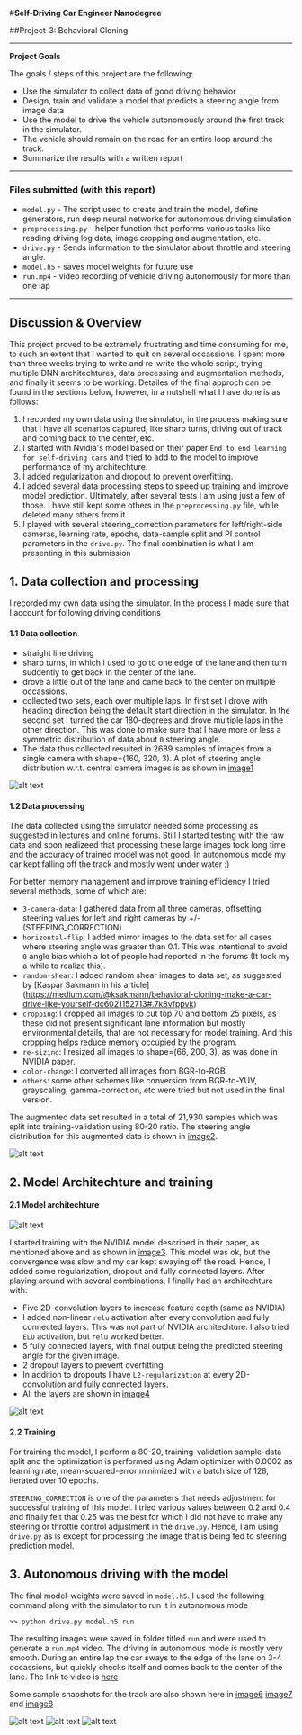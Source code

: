 #**Self-Driving Car Engineer Nanodegree** 

##Project-3: Behavioral Cloning

---

[image1]: ./images/raw_steering_distribution.jpg "Steering Angle Distribution before processing/augmentation"
[image2]: ./images/steering_angle_distribution.jpg "Steering Angle Distribution"
[image3]: ./images/nvidia_model.jpg "NVIDIA model"
[image4]: ./images/model_layers.jpg "Final model layers"
[image5]: ./images/iterations.jpg "Iterative steps"
[image6]: ./images/auto_mode_01.jpg "Auto-drive-01"
[image7]: ./images/auto_mode_02.jpg "Auto-drive-02"
[image8]: ./images/auto_mode_03.jpg "Auto-drive-03"


**Project Goals**

The goals / steps of this project are the following:

* Use the simulator to collect data of good driving behavior
* Design, train and validate a model that predicts a steering angle from image data
* Use the model to drive the vehicle autonomously around the first track in the simulator.
* The vehicle should remain on the road for an entire loop around the track.
* Summarize the results with a written report

---

### Files submitted (with this report)

* `model.py` - The script used to create and train the model, define generators, run deep neural networks for autonomous driving simulation
* `preprocessing.py` - helper function that performs various tasks like reading driving log data, image cropping and augmentation, etc.
* `drive.py` - Sends information to the simulator about throttle and steering angle.
* `model.h5` - saves model weights for future use
* `run.mp4` - video recording of vehicle driving autonomously for more than one lap

---

## Discussion & Overview

This project proved to be extremely frustrating and time consuming for me, to such an extent that I wanted to quit on several occassions. I spent more than three weeks trying to write and re-write the whole script, trying multiple DNN architechtures, data processing and augmentation methods, and finally it seems to be working. Detailes of the final approch can be found in the sections below, however, in a nutshell what I have done is as follows:

1. I recorded my own data using the simulator, in the process making sure that I have all scenarios captured, like sharp turns, driving out of track and coming back to the center, etc.
2. I started with Nvidia's model based on their paper `End to end learning for self-driving cars` and tried to add to the model to improve performance of my architechture.
3. I added regularization and dropout to prevent overfitting.
4. I added several data processing steps to speed up training and improve model prediction. Ultimately, after several tests I am using just a few of those. I have still kept some others in the `preprocessing.py` file, while deleted many others from it.
5. I played with several steering_correction parameters for left/right-side cameras, learning rate, epochs, data-sample split and PI control parameters in the `drive.py`. The final combination is what I am presenting in this submission


## 1. Data collection and processing

I recorded my own data using the simulator. In the process I made sure that I account for following driving conditions

#### 1.1 Data collection

* straight line driving
* sharp turns, in which I used to go to one edge of the lane and then turn suddently to get back in the center of the lane.
* drove a little out of the lane and came back to the center on multiple occassions.
* collected two sets, each over multiple laps. In first set I drove with heading direction being the default start direction in the simulator. In the second set I turned the car 180-degrees and drove multiple laps in the other direction. This was done to make sure that I have more or less a symmetric distribution of data about `0` steering angle.
* The data thus collected resulted in 2689 samples of images from a single camera with shape=(160, 320, 3). A plot of steering angle distribution w.r.t. central camera images is as shown in [image1]

![alt text][image1]

#### 1.2 Data processing

The data collected using the simulator needed some processing as suggested in lectures and online forums. Still I started testing with the raw data and soon realizeed that processing these large images took long time and the accuracy of trained model was not good. In autonomous mode my car kept falling off the track and mostly went under water :) 

For better memory management and improve training efficiency I tried several methods, some of which are:

* `3-camera-data`: I gathered data from all three cameras, offsetting steering values for left and right cameras by +/-(STEERING_CORRECTION)
* `horizontal-flip`: I added mirror images to the data set for all cases where steering angle was greater than 0.1. This was intentional to avoid `0` angle bias which a lot of people had reported in the forums (It took my a while to realize this).
* `random-shear`: I added random shear images to data set, as suggested by [Kaspar Sakmann in his article] (https://medium.com/@ksakmann/behavioral-cloning-make-a-car-drive-like-yourself-dc6021152713#.7k8vfppvk)
* `cropping`: I cropped all images to cut top 70 and bottom 25 pixels, as these did not present significant lane information but mostly environmental details, that are not necessary for model training. And this cropping helps reduce memory occupied by the program.
* `re-sizing`: I resized all images to shape=(66, 200, 3), as was done in NVIDIA paper.
* `color-change`: I converted all images from BGR-to-RGB
* `others`: some other schemes like conversion from BGR-to-YUV, grayscaling, gamma-correction, etc were tried but not used in the final version. 

The augmented data set resulted in a total of 21,930 samples which was split into training-validation using 80-20 ratio. The steering angle distribution for this augmented data is shown in [image2].

![alt text][image2]



## 2. Model Architechture and training

#### 2.1 Model architechture

![alt text][image3]

I started training with the NVIDIA model described in their paper, as mentioned above and as shown in [image3]. This model was ok, but the convergence was slow and my car kept swaying off the road. Hence, I added some regularization, dropout and fully connected layers. After playing around with several combinations, I finally had an architechture with:

* Five 2D-convolution layers to increase feature depth (same as NVIDIA)
* I added non-linear `relu` activation after every convolution and fully connected layers. This was not part of NVIDIA architechture. I also tried `ELU` activation, but `relu` worked better.
* 5 fully connected layers, with final output being the predicted steering angle for the given image.
* 2 dropout layers to prevent overfitting.
* In addition to dropouts I have `L2-regularization` at every 2D-convolution and fully connected layers.
* All the layers are shown in [image4]

![alt text][image4]

#### 2.2 Training

For training the model, I perform a 80-20, training-validation sample-data split and the optimization is performed using Adam optimizer with 0.0002 as learning rate, mean-squared-error minimized with a batch size of 128, iterated over 10 epochs.

`STEERING_CORRECTION` is one of the parameters that needs adjustment for successful training of this model. I tried various values between 0.2 and 0.4 and finally felt that 0.25 was the best for which I did not have to make any steering or throttle control adjustment in the `drive.py`. Hence, I am using `drive.py` as is except for processing the image that is being fed to steering prediction model.


## 3. Autonomous driving with the model

The final model-weights were saved in `model.h5`. I used the following command along with the simulator to run it in autonomous mode

`>> python drive.py model.h5 run`

The resulting images were saved in folder titled `run` and were used to generate a `run.mp4` video. The driving in autonomous mode is mostly very smooth. During an entire lap the car sways to the edge of the lane on 3-4 occassions, but quickly checks itself and comes back to the center of the lane. The link to video is [here](./run.mp4)

Some sample snapshots for the track are also shown here in [image6] [image7] and [image8]

![alt text][image6]
![alt text][image7]
![alt text][image8]
 




